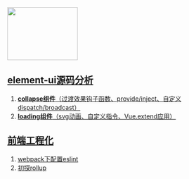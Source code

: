 <img src="http://element.eleme.io/static/component.bd3411b.png" width="160" height="120"/>

## [element-ui源码分析](https://github.com/jvsheng/blog/labels/element-ui%E6%BA%90%E7%A0%81%E5%88%86%E6%9E%90)

1. [**collapse组件**（过渡效果钩子函数、provide/inject、自定义dispatch/broadcast）](https://github.com/jvsheng/blog/issues/1)
2. [**loading组件**（svg动画、自定义指令、Vue.extend应用）](https://github.com/jvsheng/blog/issues/2)


## [前端工程化](https://github.com/jvsheng/blog/labels/%E5%89%8D%E7%AB%AF%E5%B7%A5%E7%A8%8B%E5%8C%96)

1. [webpack下配置eslint]()
2. [初探rollup]()
